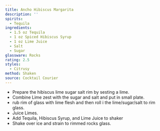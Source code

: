 ```yaml
---
title: Ancho Hibiscus Margarita
description: ''
spirits:
  - Tequila
ingredients:
  - 1.5 oz Tequila
  - 1 oz Spiced Hibiscus Syrup
  - 1 oz Lime Juice
  - Salt
  - Sugar
glassware: Rocks
rating: 2.5
styles:
  - Citrusy
method: Shaken
source: Cocktail Courier
---
```


- Prepare the hibiscus lime sugar salt rim by sesting a lime.
- Combine Lime zest with the sugar and salt and put in small plate.
- rub rim of glass with lime flesh and then roll i the lime/sugar/salt to rim glass.
- Juice Limes.
- Add Tequila, Hibiscus Syrup, and Lime Juice to shaker
- Shake over ice and strain to rimmed rocks glass.
